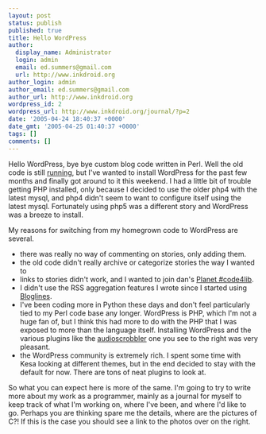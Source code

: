```yaml
---
layout: post
status: publish
published: true
title: Hello WordPress
author:
  display_name: Administrator
  login: admin
  email: ed.summers@gmail.com
  url: http://www.inkdroid.org
author_login: admin
author_email: ed.summers@gmail.com
author_url: http://www.inkdroid.org
wordpress_id: 2
wordpress_url: http://www.inkdroid.org/journal/?p=2
date: '2005-04-24 18:40:37 +0000'
date_gmt: '2005-04-25 01:40:37 +0000'
tags: []
comments: []
---
```



<p>Hello WordPress, bye bye custom blog code written in Perl. Well the old code is still <a href="http://www.inkdroid.org/perl/b">running</a>, but I've wanted to install WordPress for the past few months and finally got around to it this weekend.  I had a little bit of trouble getting PHP installed, only because I decided to use the older php4 with the latest mysql, and php4 didn't seem to want to configure itself using the latest mysql. Fortunately using php5 was a different story and WordPress was a breeze to install.</p>
<p>My reasons for switching from my homegrown code to WordPress are several.</p>
<ul>
<li>there was really no way of commenting on stories, only adding them.
        </li>
<li>the old code didn't really archive or categorize stories the way I wanted to</li>
<li>links to stories didn't work, and I wanted to join dan's <a href="http://web.archive.org/web/20050930004259/http://curtis.med.yale.edu:80/code4lib/">Planet #code4lib</a>.</li>
<li>I didn't use the RSS aggregation features I wrote since I started using <a href="http://www.bloglines.com">Bloglines</a>.</li>
<li>I've been coding more in Python these days and don't feel particularly tied to my Perl code base any longer. WordPress is PHP, which I'm not a huge fan of, but I think this had more to do with the PHP that I was exposed to more than the language itself. Installing WordPress and the various plugins like the <a href="http://web.archive.org/web/20090206085517/http://www.tedpearson.com:80/blog/?page_id=778">audioscrobbler</a> one you see to the right was very pleasant.</li>
<li>the WordPress community is extremely rich. I spent some time with Kesa looking at different themes, but in the end decided to stay with the default for now. There are tons of neat plugins to look at.</li>
</ul>
<p>So what you can expect here is more of the same. I'm going to try to write more about my work as a programmer, mainly as a journal for myself to keep track of what I'm working on, where I've been, and where I'd like to go. Perhaps you are thinking spare me the details, where are the pictures of C?! If this is the case you should see a link to the photos over on the right.</p>
